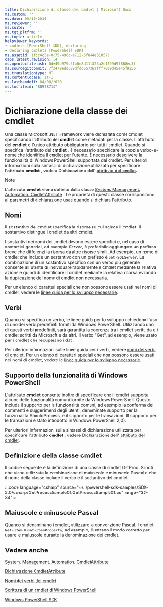 ```yaml
---
title: Dichiarazione di classe del cmdlet | Microsoft Docs
ms.custom: ''
ms.date: 09/13/2016
ms.reviewer: ''
ms.suite: ''
ms.tgt_pltfrm: ''
ms.topic: article
helpviewer_keywords:
- cmdlets [PowerShell SDK], declaring
- declaring cmdlets [PowerShell SDK]
ms.assetid: 1fcc4c5e-0c75-496c-a712-5f844e310576
caps.latest.revision: 14
ms.openlocfilehash: 0de49d979c31b0e8d111323a2e1899d97868ec3f
ms.sourcegitcommit: 7f2479edd329dfdc55726afff7019d45e45f9156
ms.translationtype: MT
ms.contentlocale: it-IT
ms.lasthandoff: 04/08/2020
ms.locfileid: "80978713"
---
```

# <a name="cmdlet-class-declaration"></a>Dichiarazione della classe dei cmdlet

Una classe Microsoft .NET Framework viene dichiarata come cmdlet specificando l'attributo del **cmdlet** come metadati per la classe. L'attributo del **cmdlet** è l'unico attributo obbligatorio per tutti i cmdlet.
Quando si specifica l'attributo del **cmdlet** , è necessario specificare la coppia verbo-e-nome che identifica il cmdlet per l'utente. È necessario descrivere la funzionalità di Windows PowerShell supportata dal cmdlet. Per ulteriori informazioni sulla sintassi di dichiarazione utilizzata per specificare l'attributo **cmdlet** , vedere Dichiarazione dell' [attributo del cmdlet](./cmdlet-attribute-declaration.md).

> [!NOTE]
> L'attributo **cmdlet** viene definito dalla classe [System. Management. Automation. CmdletAttribute](/dotnet/api/System.Management.Automation.CmdletAttribute) . Le proprietà di questa classe corrispondono ai parametri di dichiarazione usati quando si dichiara l'attributo.

## <a name="nouns"></a>Nomi

Il sostantivo del cmdlet specifica le risorse su cui agisce il cmdlet. Il sostantivo distingue i cmdlet da altri cmdlet.

I sostantivi nei nomi dei cmdlet devono essere specifici e, nel caso di sostantivi generici, ad esempio *Server*, è preferibile aggiungere un prefisso breve che differenzi la risorsa da altre risorse simili. Ad esempio, un nome di cmdlet che include un sostantivo con un prefisso è `Get-SQLServer`. La combinazione di un sostantivo specifico con un verbo più generale consente all'utente di individuare rapidamente il cmdlet mediante la relativa azione e quindi di identificare il cmdlet mediante la relativa risorsa evitando la duplicazione del nome di cmdlet non necessaria.

Per un elenco di caratteri speciali che non possono essere usati nei nomi di cmdlet, vedere le [linee guida per lo sviluppo necessarie](./required-development-guidelines.md).

## <a name="verbs"></a>Verbi

Quando si specifica un verbo, le linee guida per lo sviluppo richiedono l'uso di uno dei verbi predefiniti forniti da Windows PowerShell. Utilizzando uno di questi verbi predefiniti, sarà garantita la coerenza tra i cmdlet scritti da e i cmdlet scritti da Microsoft e da altri. Il verbo "Get", ad esempio, viene usato per i cmdlet che recuperano i dati.

Per ulteriori informazioni sulle linee guida per i verbi, vedere [nomi dei verbi di cmdlet](./approved-verbs-for-windows-powershell-commands.md). Per un elenco di caratteri speciali che non possono essere usati nei nomi di cmdlet, vedere le [linee guida per lo sviluppo necessarie](./required-development-guidelines.md).

## <a name="supporting-windows-powershell-functionality"></a>Supporto della funzionalità di Windows PowerShell

L'attributo **cmdlet** consente inoltre di specificare che il cmdlet supporta alcune delle funzionalità comuni fornite da Windows PowerShell. Questo include il supporto per le funzionalità comuni, ad esempio la conferma dei commenti e suggerimenti degli utenti, denominate supporto per la funzionalità ShouldProcess, e il supporto per le transazioni. (Il supporto per le transazioni è stato introdotto in Windows PowerShell 2,0).

Per ulteriori informazioni sulla sintassi di dichiarazione utilizzata per specificare l'attributo **cmdlet** , vedere Dichiarazione dell' [attributo del cmdlet](./cmdlet-attribute-declaration.md).

## <a name="cmdlet-class-definition"></a>Definizione della classe cmdlet

Il codice seguente è la definizione di una classe di cmdlet GetProc. Si noti che viene utilizzata la combinazione di maiuscole e minuscole Pascal e che il nome della classe include il verbo e il sostantivo del cmdlet.

:::code language="csharp" source="~/../powershell-sdk-samples/SDK-2.0/csharp/GetProcessSample01/GetProcessSample01.cs" range="33-34":::

## <a name="pascal-casing"></a>Maiuscole e minuscole Pascal

Quando si denominano i cmdlet, utilizzare la convenzione Pascal. I cmdlet `Get-Item` e `Get-ItemProperty`, ad esempio, illustrano il modo corretto per usare le maiuscole durante la denominazione dei cmdlet.

## <a name="see-also"></a>Vedere anche

[System. Management. Automation. CmdletAttribute](/dotnet/api/System.Management.Automation.CmdletAttribute)

[Dichiarazione CmdletAttribute](./cmdlet-attribute-declaration.md)

[Nomi dei verbi dei cmdlet](./approved-verbs-for-windows-powershell-commands.md)

[Scrittura di un cmdlet di Windows PowerShell](./writing-a-windows-powershell-cmdlet.md)

[Windows PowerShell SDK](../windows-powershell-reference.md)
